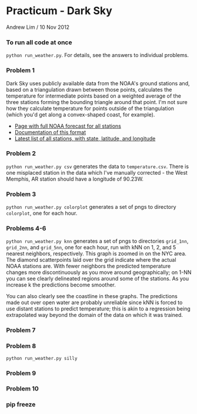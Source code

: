 
# Practicum - Dark Sky

Andrew Lim / 10 Nov 2012

### To run all code at once

`python run_weather.py`. For details, see the answers to individual problems. 

### Problem 1

Dark Sky uses publicly available data from the NOAA's ground stations and, based on a triangulation drawn between those points, calculates the temperature for intermediate points based on a weighted average of the three stations forming the bounding triangle around that point. I'm not sure how they calculate temperature for points outside of the triangulation (which you'd get along a convex-shaped coast, for example). 

- [Page with full NOAA forecast for all stations](http://www.nws.noaa.gov/mdl/gfslamp/lavlamp.shtml)
- [Documentation of this format](http://www.nws.noaa.gov/mdl/gfslamp/docs/LAMP_description.shtml)
- [Latest list of all stations, with state, latitude, and longitude](http://www.nws.noaa.gov/mdl/gfslamp/docs/stations_info_07172012.shtml)

### Problem 2

`python run_weather.py csv` generates the data to `temperature.csv`. There is one misplaced station in the data which I've manually corrected - the West Memphis, AR station should have a longitude of 90.23W. 

### Problem 3

`python run_weather.py colorplot` generates a set of pngs to directory `colorplot`, one for each hour. 

### Problems 4-6

`python run_weather.py knn` generates a set of pngs to directories `grid_1nn`, `grid_2nn`, and `grid_5nn`, one for each hour, run with kNN on 1, 2, and 5 nearest neighbors, respectively. This graph is zoomed in on the NYC area. The diamond scatterpoints laid over the grid indicate where the actual NOAA stations are. With fewer neighbors the predicted temperature changes more discontinuously as you move around geographically; on 1-NN you can see clearly delineated regions around some of the stations. As you increase k the predictions become smoother. 

You can also clearly see the coastline in these graphs. The predictions made out over open water are probably unreliable since kNN is forced to use distant stations to predict temperature; this is akin to a regression being extrapolated way beyond the domain of the data on which it was trained. 

### Problem 7

### Problem 8

`python run_weather.py silly`

### Problem 9

### Problem 10

### pip freeze

